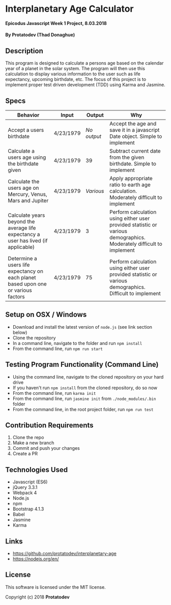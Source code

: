 # Interplanetary Age Calculator

#### Epicodus Javascript Week 1 Project, 8.03.2018

#### By Protatodev (Thad Donaghue)

## Description

This program is designed to calculate a persons age based on the calendar year of a planet in the solar system. The program will then use this calculation to display various information to the user such as life expectancy, upcoming birthdate, etc. The focus of this project is to implement proper test driven development (TDD) using Karma and Jasmine.

## Specs

| Behavior | Input | Output | Why |
|----------|-------|--------|-----|
| Accept a users birthdate | 4/23/1979 | *No output* | Accept the age and save it in a javascript Date object. Simple to implement |
| Calculate a users age using the birthdate given | 4/23/1979 | 39 | Subtract current date from the given birthdate. Simple to implement |
| Calculate the users age on Mercury, Venus, Mars and Jupiter | 4/23/1979 | *Various* | Apply appropriate ratio to earth age calculation. Moderately difficult to implement |
| Calculate years beyond the average life expectancy a user has lived (if applicable) | 4/23/1979 | 3 | Perform calculation using either user provided statistic or various demographics. Moderately difficult to implement |
| Determine a users life expectancy on each planet based upon one or various factors | 4/23/1979 | 75 | Perform calculation using either user provided statistic or various demographics. Difficult to implement |

## Setup on OSX / Windows

* Download and install the latest version of `node.js` (see link section below)
* Clone the repository
* In a command line, navigate to the folder and run `npm install`
* From the command line, run `npm run start`

## Testing Program Functionality (Command Line)

* Using the command line, navigate to the cloned repository on your hard drive
* If you haven't run `npm install` from the cloned repository, do so now
* From the command line, run `karma init`
* From the command line, run `jasmine init` from `./node_modules/.bin` folder
* From the command line, in the root project folder, run `npm run test`

## Contribution Requirements

1. Clone the repo
1. Make a new branch
1. Commit and push your changes
1. Create a PR

## Technologies Used

* Javascript (ES6)
* jQuery 3.3.1
* Webpack 4
* Node.js 
* npm 
* Bootstrap 4.1.3
* Babel
* Jasmine
* Karma

## Links

* https://github.com/protatodev/interplanetary-age
* https://nodejs.org/en/

## License

This software is licensed under the MIT license.

Copyright (c) 2018 **Protatodev**